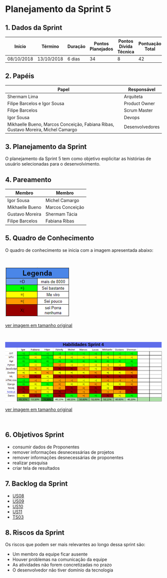 ---
---

# Planejamento da Sprint 5

## 1. Dados da Sprint 

| Início | Término | Duração | Pontos Planejados | Pontos Dívida Técnica | Pontuação Total |
|----------|----------|----------|----------|----------|----------|
| 08/10/2018 | 13/10/2018 | 6 dias | 34 | 8 | 42 |


## 2. Papéis 

|    Papel |     Responsável |
|-----|-----|
| Shermam Lima | Arquiteta |
| Filipe Barcelos e Igor Sousa | Product Owner |
| Filipe Barcelos | Scrum Master |
| Igor Sousa | Devops |
| Mikhaelle Bueno, Marcos Conceição, Fabiana Ribas, Gustavo Moreira, Michel Camargo | Desenvolvedores |

## 3. Planejamento da Sprint

O planejamento da Sprint 5 tem como  objetivo explicitar as histórias de usuário selecionadas para o desenvolvimento. 

## 4. Pareamento 

| Membro  | Membro |
|---|---|
| Igor Sousa  | Michel Camargo |
| Mikhaelle Bueno | Marcos Conceição |
| Gustavo Moreira | Shermam Tácia |
| Filipe Barcelos | Fabiana Ribas |

## 5. Quadro de Conhecimento 
O quadro de conhecimento se inicia com a imagem apresentada abaixo:

<br>


![Legenda](image_Sprint3/Legenda.png)

[ver imagem em tamanho original](https://fga-eps-mds.github.io/2018.2-NaturalSearch/docs/resultado_sprint/image_Sprint3/Legenda.png)

<br>


![Habilidade_Sprint_4](../images/sprint_4.png)

[ver imagem em tamanho original](https://fga-eps-mds.github.io/2018.2-NaturalSearch/docs/images/sprint_4.png)

<br>


## 6. Objetivos Sprint

* consumir dados de Proponentes 
* remover informações desnecessárias de projetos
* remover informações desnecessárias de proponentes
* realizar pesquisa 
* criar tela de resultados 

## 7. Backlog da Sprint

- [US08](https://github.com/fga-eps-mds/2018.2-NaturalSearch/issues/119)
- [US09](https://github.com/fga-eps-mds/2018.2-NaturalSearch/issues/120)
- [US10](https://github.com/fga-eps-mds/2018.2-NaturalSearch/issues/121)
- [US11](https://github.com/fga-eps-mds/2018.2-NaturalSearch/issues/122)
- [TS03](https://github.com/fga-eps-mds/2018.2-NaturalSearch/issues/100)

## 8. Riscos da Sprint

Os riscos que podem ser mais relevantes ao longo dessa sprint são:

* Um membro da equipe ficar ausente
* Houver problemas na comunicação da equipe
* As atividades não forem concretizadas no prazo
* O desenvolvedor não tiver domínio da tecnologia


